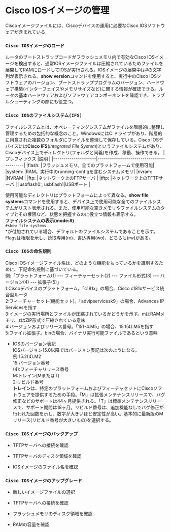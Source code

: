 # Cisco IOSイメージの管理
Ciscoイメージファイルには、Ciscoデバイスの運用に必要なCisco IOSソフトウェアが含まれている

### `Cisco IOSイメージのロード`
ルータのブートストラップコードがフラッシュメモリ内で有効なCisco IOSイメージを検出すると、通常IOSイメージファイルは圧縮されているためファイルを展開してRAMにロードしてIOSが実行される。IOSイメージの展開中は#の文字列が表示される。**show version**コマンドを使用すると、実行中のCisco IOSソフトウェアのバージョン、ブートストラッププログラムのバージョン、ハードウェア構築(インターフェイスやメモリサイズなど)に関する情報が確認できる。ルータの基本ハードウェアおよびソフトウェアコンポーネントを確認でき、トラブルシューティングの際にも役立つ。

### `Cisco IOSのファイルシステム(IFS)`
ファイルシステムとは、オペレーティングシステムがファイルを階層的に整理し管理するための包括的な概念のこと。WindowsにはC:ドライブがあり、階層的に用意された複数のフォルダにファイルを整理して保存している。Cisco IOSデバイスには**Cisco IFS**(*Integrated File System*)というファイルシステムがあり、Ciscoデバイス上でディレクトリ(フォルダと同義)を作成、移動、操作できる。
|プレフィックス          |説明                                      |
|---------------------|------------------------------------------|
|flash:               |フラッシュメモリ。全てのプラットフォームで使用可能|
|system:              |RAM。実行中のrunning-configを含むシステムメモリ|
|nvram:               |NVRAM                                     |
|ftp:                 |ネットワーク上のFTPサーバ                     |
|tftp:                |ネットワーク上のTFTPサーバ                    |
|usbflash0:, usbflash1|USBポート                                   |

使用可能なディレクトリはプラットフォームによって異なる。**show file systems**コマンドを使用すると、デバイス上で使用可能な全てのファイルシステムがリスト表示される。また、使用可能な空きメモリやファイルシステムのタイプとその権限など、状態を把握するのに役立つ情報も表示する。  
**ファイルシステムの表示(mode:#)**  
`#show file systems`  
*が付加されている場合、デフォルトのファイルシステムであることを示す。Flagsは権限を示し、読取専用(ro)、書込専用(wo)、どちらも(rw)がある。

### `Cisco IOSの命名規則`
Cisco IOSイメージファイル名は、どのような機能をもっているかを識別するために、下記命名規則に基づいている。  
例:「プラットフォーム(1) --- フィーチャーセット(2) --- ファイル形式(3) --- バージョン(4) --- 拡張子(5)」  
1:Ciscoデバイスのプラットフォーム。「c181x」の場合、Cisco c181xサービス統合型ルータ  
2:フィーチャーセット(機能セット)。「advipservicesk9」の場合、Advances IP Servicesを指す  
3:イメージの実行場所とファイルが圧縮されているかどうかを示す。mはRAMメモリ、zはZIP形式で圧縮されている意味  
4:バージョンおよびリリース番号。「151-4.M5」の場合、15.1(4).M5を指す  
5:ファイル拡張子。binの場合、バイナリ実行可能ファイルであるという意味

- IOSのバージョン表記  
IOSバージョン15.0以降ではバージョン表記は次のようになる。  
例:15.2(4).M2  
15:バージョン番号  
(4):フィーチャリリース番号  
M:トレイン(MまたはT)  
2:リビルド番号  
**トレイン**は、特定のプラットフォームおよびフィーチャセットにCiscoソフトウェアを提供するための手段。「M」は拡張メンテナンスリリースで、バグ修正などのサポートは44ヶ月提供される。「T」は標準メンテナンスリリースで、サポート期間は18ヶ月。リビルド番号は、追加機能なしでバグ修正が行われた回数を示し、数字が大きいほど安定性が高い。基本的に最新版のMリリース(リビルド番号が大きいもの)を選択する。

### `Cisco IOSイメージのバックアップ`

- TFTPサーバへの接続を確認

- TFTPサーバのディスク領域を確認

- IOSイメージのファイル名を確認

### `Cisco IOSイメージのアップグレード`

- 新しいイメージファイルの選択

- TFTPサーバへの接続を確認

- フラッシュメモリのディスク領域を確認

- RAMの容量を確認
